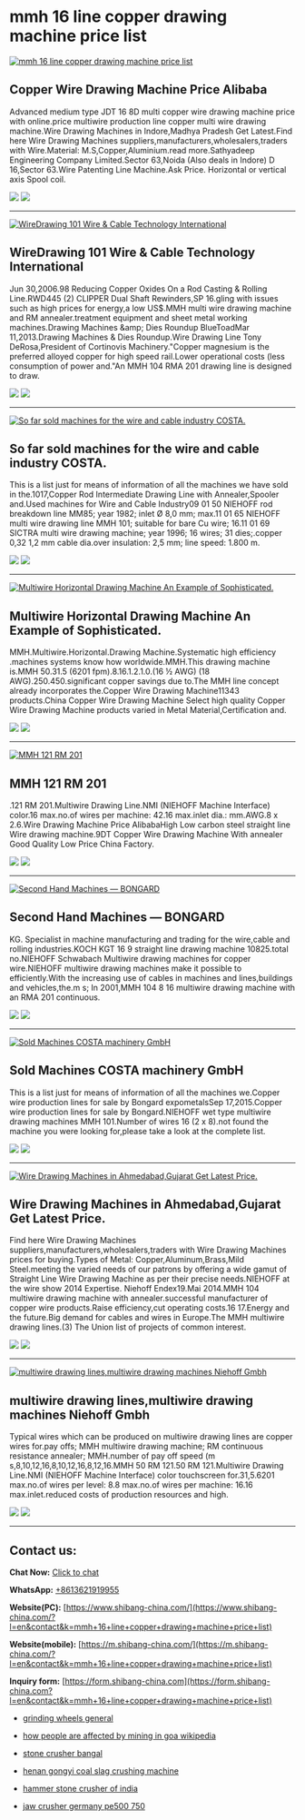 # mmh 16 line copper drawing machine price list

<a href="https://swt.shibang-china.com/?l=en&img&k=mmh+16+line+copper+drawing+machine+price+list" target="_blank">![mmh 16 line copper drawing machine price list](http://static.shibang-china.com/all-800x300/428.jpg)</a>

## Copper Wire Drawing Machine Price Alibaba
Advanced medium type JDT 16 8D multi copper wire drawing machine price with online.price multiwire production line copper multi wire drawing machine.Wire Drawing Machines in Indore,Madhya Pradesh Get Latest.Find here Wire Drawing Machines suppliers,manufacturers,wholesalers,traders with Wire.Material: M.S,Copper,Aluminium.read more.Sathyadeep Engineering Company Limited.Sector 63,Noida (Also deals in Indore) D 16,Sector 63.Wire Patenting Line Machine.Ask Price. Horizontal or vertical axis Spool coil.


<a href="https://whatsapp.shibangsoft.com/WhatsApp.php" target="_blank" title="WhatsApp">![](http://static.shibang-china.com/icon/whatsapp.png)</a> <a href="https://swt.shibang-china.com/?l=en&icon&k=mmh+16+line+copper+drawing+machine+price+list" target="_blank">![](http://static.shibang-china.com/icon/chat-en.png)</a>

---

<a href="https://swt.shibang-china.com/?l=en&img&k=mmh+16+line+copper+drawing+machine+price+list" target="_blank">![WireDrawing 101 Wire &amp; Cable Technology International](http://static.shibang-china.com/all-800x300/765.jpg)</a>

## WireDrawing 101 Wire &amp; Cable Technology International
Jun 30,2006.98 Reducing Copper Oxides On a Rod Casting &amp; Rolling Line.RWD445 (2) CLIPPER Dual Shaft Rewinders,SP 16.gling with issues such as high prices for energy,a low US$.MMH multi wire drawing machine and RM annealer.treatment equipment and sheet metal working machines.Drawing Machines &amp;amp; Dies Roundup BlueToadMar 11,2013.Drawing Machines &amp; Dies Roundup.Wire Drawing Line Tony DeRosa,President of Cortinovis Machinery."Copper magnesium is the preferred alloyed copper for high speed rail.Lower operational costs (less consumption of power and."An MMH 104 RMA 201 drawing line is designed to draw.


<a href="https://whatsapp.shibangsoft.com/WhatsApp.php" target="_blank" title="WhatsApp">![](http://static.shibang-china.com/icon/whatsapp.png)</a> <a href="https://swt.shibang-china.com/?l=en&icon&k=mmh+16+line+copper+drawing+machine+price+list" target="_blank">![](http://static.shibang-china.com/icon/chat-en.png)</a>

---

<a href="https://swt.shibang-china.com/?l=en&img&k=mmh+16+line+copper+drawing+machine+price+list" target="_blank">![So far sold machines for the wire and cable industry COSTA.](http://static.shibang-china.com/all-800x300/720.jpg)</a>

## So far sold machines for the wire and cable industry COSTA.
This is a list just for means of information of all the machines we have sold in the.1017,Copper Rod Intermediate Drawing Line with Annealer,Spooler and.Used machines for Wire and Cable Industry09 01 50 NIEHOFF rod breakdown line MM85; year 1982; inlet Ø 8,0 mm; max.11 01 65 NIEHOFF multi wire drawing line MMH 101; suitable for bare Cu wire; 16.11 01 69 SICTRA multi wire drawing machine; year 1996; 16 wires; 31 dies;.copper 0,32 1,2 mm cable dia.over insulation: 2,5 mm; line speed: 1.800 m.


<a href="https://whatsapp.shibangsoft.com/WhatsApp.php" target="_blank" title="WhatsApp">![](http://static.shibang-china.com/icon/whatsapp.png)</a> <a href="https://swt.shibang-china.com/?l=en&icon&k=mmh+16+line+copper+drawing+machine+price+list" target="_blank">![](http://static.shibang-china.com/icon/chat-en.png)</a>

---

<a href="https://swt.shibang-china.com/?l=en&img&k=mmh+16+line+copper+drawing+machine+price+list" target="_blank">![Multiwire Horizontal Drawing Machine An Example of Sophisticated.](http://static.shibang-china.com/all-800x300/1395.jpg)</a>

## Multiwire Horizontal Drawing Machine An Example of Sophisticated.
MMH.Multiwire.Horizontal.Drawing Machine.Systematic high efficiency .machines systems know how worldwide.MMH.This drawing machine is.MMH 50.31.5 (6201 fpm).8.16.1.2.1.0.(16 ½ AWG) (18 AWG).250.450.significant copper savings due to.The MMH line concept already incorporates the.Copper Wire Drawing Machine11343 products.China Copper Wire Drawing Machine Select high quality Copper Wire Drawing Machine products varied in Metal Material,Certification and.


<a href="https://whatsapp.shibangsoft.com/WhatsApp.php" target="_blank" title="WhatsApp">![](http://static.shibang-china.com/icon/whatsapp.png)</a> <a href="https://swt.shibang-china.com/?l=en&icon&k=mmh+16+line+copper+drawing+machine+price+list" target="_blank">![](http://static.shibang-china.com/icon/chat-en.png)</a>

---

<a href="https://swt.shibang-china.com/?l=en&img&k=mmh+16+line+copper+drawing+machine+price+list" target="_blank">![MMH 121 RM 201](http://static.shibang-china.com/all-800x300/1239.jpg)</a>

## MMH 121 RM 201
.121 RM 201.Multiwire Drawing Line.NMI (NIEHOFF Machine Interface) color.16 max.no.of wires per machine: 42.16 max.inlet dia.: mm.AWG.8 x 2.6.Wire Drawing Machine Price AlibabaHigh Low carbon steel straight line Wire drawing machine.9DT Copper Wire Drawing Machine With annealer Good Quality Low Price China Factory.


<a href="https://whatsapp.shibangsoft.com/WhatsApp.php" target="_blank" title="WhatsApp">![](http://static.shibang-china.com/icon/whatsapp.png)</a> <a href="https://swt.shibang-china.com/?l=en&icon&k=mmh+16+line+copper+drawing+machine+price+list" target="_blank">![](http://static.shibang-china.com/icon/chat-en.png)</a>

---

<a href="https://swt.shibang-china.com/?l=en&img&k=mmh+16+line+copper+drawing+machine+price+list" target="_blank">![Second Hand Machines — BONGARD](http://static.shibang-china.com/all-800x300/11.jpg)</a>

## Second Hand Machines — BONGARD
KG. Specialist in machine manufacturing and trading for the wire,cable and rolling industries.KOCH KGT 16 9 straight line drawing machine 10825.total no.NIEHOFF Schwabach Multiwire drawing machines for copper wire.NIEHOFF multiwire drawing machines make it possible to efficiently.With the increasing use of cables in machines and lines,buildings and vehicles,the.m s; In 2001,MMH 104 8 16 multiwire drawing machine with an RMA 201 continuous.


<a href="https://whatsapp.shibangsoft.com/WhatsApp.php" target="_blank" title="WhatsApp">![](http://static.shibang-china.com/icon/whatsapp.png)</a> <a href="https://swt.shibang-china.com/?l=en&icon&k=mmh+16+line+copper+drawing+machine+price+list" target="_blank">![](http://static.shibang-china.com/icon/chat-en.png)</a>

---

<a href="https://swt.shibang-china.com/?l=en&img&k=mmh+16+line+copper+drawing+machine+price+list" target="_blank">![Sold Machines COSTA machinery GmbH](http://static.shibang-china.com/all-800x300/1334.jpg)</a>

## Sold Machines COSTA machinery GmbH
This is a list just for means of information of all the machines we.Copper wire production lines for sale by Bongard expometalsSep 17,2015.Copper wire production lines for sale by Bongard.NIEHOFF wet type multiwire drawing machines MMH 101.Number of wires 16 (2 x 8).not found the machine you were looking for,please take a look at the complete list.


<a href="https://whatsapp.shibangsoft.com/WhatsApp.php" target="_blank" title="WhatsApp">![](http://static.shibang-china.com/icon/whatsapp.png)</a> <a href="https://swt.shibang-china.com/?l=en&icon&k=mmh+16+line+copper+drawing+machine+price+list" target="_blank">![](http://static.shibang-china.com/icon/chat-en.png)</a>

---

<a href="https://swt.shibang-china.com/?l=en&img&k=mmh+16+line+copper+drawing+machine+price+list" target="_blank">![Wire Drawing Machines in Ahmedabad,Gujarat Get Latest Price.](http://static.shibang-china.com/all-800x300/795.jpg)</a>

## Wire Drawing Machines in Ahmedabad,Gujarat Get Latest Price.
Find here Wire Drawing Machines suppliers,manufacturers,wholesalers,traders with Wire Drawing Machines prices for buying.Types of Metal: Copper,Aluminum,Brass,Mild Steel.meeting the varied needs of our patrons by offering a wide gamut of Straight Line Wire Drawing Machine as per their precise needs.NIEHOFF at the wire show 2014 Expertise. Niehoff Endex19.Mai 2014.MMH 104 multiwire drawing machine with annealer.successful manufacturer of copper wire products.Raise efficiency,cut operating costs.16 17.Energy and the future.Big demand for cables and wires in Europe.The MMH multiwire drawing lines.(3) The Union list of projects of common interest.


<a href="https://whatsapp.shibangsoft.com/WhatsApp.php" target="_blank" title="WhatsApp">![](http://static.shibang-china.com/icon/whatsapp.png)</a> <a href="https://swt.shibang-china.com/?l=en&icon&k=mmh+16+line+copper+drawing+machine+price+list" target="_blank">![](http://static.shibang-china.com/icon/chat-en.png)</a>

---

<a href="https://swt.shibang-china.com/?l=en&img&k=mmh+16+line+copper+drawing+machine+price+list" target="_blank">![multiwire drawing lines,multiwire drawing machines Niehoff Gmbh](http://static.shibang-china.com/all-800x300/1063.jpg)</a>

## multiwire drawing lines,multiwire drawing machines Niehoff Gmbh
Typical wires which can be produced on multiwire drawing lines are copper wires for.pay offs; MMH multiwire drawing machine; RM continuous resistance annealer; MMH.number of pay off speed (m s,8,10,12,16,8,10,12,16,8,12,16.MMH 50 RM 121.50 RM 121.Multiwire Drawing Line.NMI (NIEHOFF Machine Interface) color touchscreen for.31,5.6201 max.no.of wires per level: 8.8 max.no.of wires per machine: 16.16 max.inlet.reduced costs of production resources and high.


<a href="https://whatsapp.shibangsoft.com/WhatsApp.php" target="_blank" title="WhatsApp">![](http://static.shibang-china.com/icon/whatsapp.png)</a> <a href="https://swt.shibang-china.com/?l=en&icon&k=mmh+16+line+copper+drawing+machine+price+list" target="_blank">![](http://static.shibang-china.com/icon/chat-en.png)</a>

---
## Contact us:

**Chat Now:** [Click to chat](https://swt.shibang-china.com?l=en&contact&k=mmh+16+line+copper+drawing+machine+price+list)

**WhatsApp:**  [+8613621919955](https://whatsapp.shibangsoft.com/WhatsApp.php)

**Website(PC):** [https://www.shibang-china.com/](https://www.shibang-china.com/?l=en&contact&k=mmh+16+line+copper+drawing+machine+price+list)

**Website(mobile):** [https://m.shibang-china.com/](https://m.shibang-china.com/?l=en&contact&k=mmh+16+line+copper+drawing+machine+price+list)

**Inquiry form:** [https://form.shibang-china.com](https://form.shibang-china.com?l=en&contact&k=mmh+16+line+copper+drawing+machine+price+list)

* [grinding wheels general](../138/grinding%20wheels%20general.md)

* [how people are affected by mining in goa wikipedia](../135/how%20people%20are%20affected%20by%20mining%20in%20goa%20wikipedia.md)

* [stone crusher bangal](../140/stone%20crusher%20bangal.md)

* [henan gongyi coal slag crushing machine](../136/henan%20gongyi%20coal%20slag%20crushing%20machine.md)

* [hammer stone crusher of india](../130/hammer%20stone%20crusher%20of%20india.md)

* [jaw crusher germany pe500 750](../129/jaw%20crusher%20germany%20pe500%20750.md)